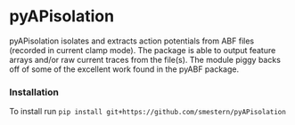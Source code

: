 # pyAPisolation
pyAPisolation isolates and extracts action potentials from ABF files (recorded in current clamp mode). The package is able to output feature arrays and/or raw current traces from the file(s). The module piggy backs off of some of the excellent work found in the pyABF package.
### Installation
To install run
  `pip install git+https://github.com/smestern/pyAPisolation`

